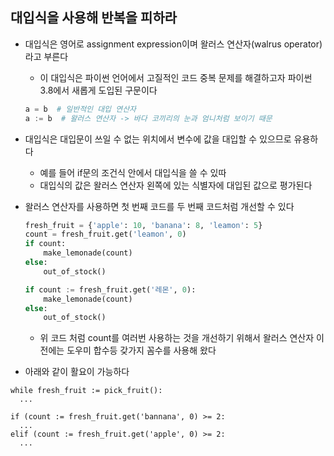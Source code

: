 ## 대입식을 사용해 반복을 피하라

- 대입식은 영어로 assignment expression이며 왈러스 연산자(walrus operator)라고 부른다
    - 이 대입식은 파이썬 언어에서 고질적인 코드 중복 문제를 해결하고자 파이썬 3.8에서 새롭게 도입된 구문이다

  ```python
  a = b  # 일반적인 대입 연산자
  a := b  # 왈러스 연산자 -> 바다 코끼리의 눈과 엄니처럼 보이기 때문
  ```
- 대입식은 대입문이 쓰일 수 없는 위치에서 변수에 값을 대입할 수 있으므로 유용하다
    - 예를 들어 if문의 조건식 안에서 대입식을 쓸 수 있따
    - 대입식의 값은 왈러스 연산자 왼쪽에 있는 식별자에 대입된 값으로 평가된다
- 왈러스 연산자를 사용하면 첫 번째 코드를 두 번째 코드처럼 개선할 수 있다
  ```python
  fresh_fruit = {'apple': 10, 'banana': 8, 'leamon': 5}
  count = fresh_fruit.get('leamon', 0)
  if count:
      make_lemonade(count)
  else:
      out_of_stock()
  ```

  ```python
  if count := fresh_fruit.get('레몬', 0):
      make_lemonade(count)
  else:
      out_of_stock()
  ```
    - 위 코드 처럼 count를 여러번 사용하는 것을 개선하기 위해서 왈러스 연산자 이전에는 도우미 합수등 갖가지 꼼수를 사용해 왔다
- 아래와 같이 활요이 가능하다

```
while fresh_fruit := pick_fruit():
  ...

if (count := fresh_fruit.get('bannana', 0) >= 2:
  ...
elif (count := fresh_fruit.get('apple', 0) >= 2:
  ...
``` 
